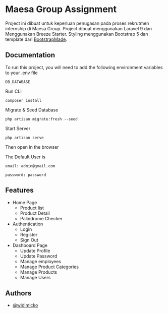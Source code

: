 
# Maesa Group Assignment

Project ini dibuat untuk keperluan penugasan pada proses rekrutmen internship di Maesa Group.
Project dibuat menggunakan Laravel 9 dan Menggunakan Breeze Starter. Styling menggunakan Bootstrap 5 dan template dari [BootstrapMade](https://bootstrapmade.com/).



## Documentation

To run this project, you will need to add the following environment variables to your .env file

`DB_DATABASE`

Run CLI

`composer install`

Migrate & Seed Database

`php artisan migrate:fresh --seed`

Start Server

`php artisan serve`

Then open in the browser

The Default User is

`email: admin@gmail.com`

`password: password`



## Features

- Home Page 
    - Product list
    - Product Detail
    - Palindrome Checker
- Authentication
    - Login
    - Register
    - Sign Out
- Dashboard Page
    - Update Profile
    - Update Password
    - Manage employees
    - Manage Product Categories
    - Manage Products
    - Manage Users


## Authors

- [@widimicko](https://www.github.com/widimicko)

